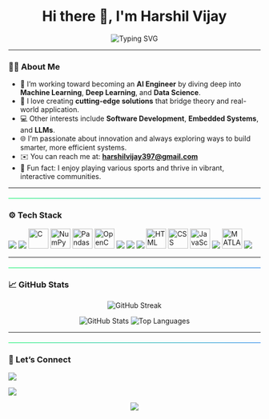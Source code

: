 
<h1 align="center">Hi there 👋, I'm Harshil Vijay</h1>

<p align="center">
  <img src="https://readme-typing-svg.herokuapp.com?font=Fira+Code&duration=3000&pause=1000&color=4AE4F3&center=true&vCenter=true&width=435&lines=Aspiring+AI+Engineer;ML+%7C+DL+%7C+LLMs+Explorer" alt="Typing SVG" />
</p>

---

### 👨‍💻 About Me

- 🎯 I’m working toward becoming an **AI Engineer** by diving deep into **Machine Learning**, **Deep Learning**, and **Data Science**.
- 🧠 I love creating **cutting-edge solutions** that bridge theory and real-world application.
- 💻 Other interests include **Software Development**, **Embedded Systems**, and **LLMs**.
- 🌐 I'm passionate about innovation and always exploring ways to build smarter, more efficient systems.
- ✉️ You can reach me at: **harshilvijay397@gmail.com**
- 🏏 Fun fact: I enjoy playing various sports and thrive in vibrant, interactive communities.

---

<hr style="border: none; height: 1px; background: linear-gradient(to right, #00f260, #0575e6); margin: 20px 0;" />


### ⚙️ Tech Stack

<p>
  <img src="https://img.shields.io/badge/Python-3670A0?style=for-the-badge&logo=python&logoColor=ffdd54"/>
  <img src="https://img.shields.io/badge/C++-00599C?style=for-the-badge&logo=c%2B%2B&logoColor=white"/>
  <img src="https://cdn.jsdelivr.net/gh/devicons/devicon/icons/c/c-original.svg" alt="C" width="40" height="40"/>
  <img src="https://cdn.jsdelivr.net/gh/devicons/devicon/icons/numpy/numpy-original.svg" alt="NumPy" width="40" height="40"/>
  <img src="https://cdn.jsdelivr.net/gh/devicons/devicon/icons/pandas/pandas-original.svg" alt="Pandas" width="40" height="40"/>
  <img src="https://cdn.jsdelivr.net/gh/devicons/devicon/icons/opencv/opencv-original.svg" alt="OpenCV" width="40" height="40"/>
  <img src="https://img.shields.io/badge/TensorFlow-FF6F00?style=for-the-badge&logo=TensorFlow&logoColor=white"/>
  <img src="https://img.shields.io/badge/PyTorch-EE4C2C?style=for-the-badge&logo=PyTorch&logoColor=white"/>
  <img src="https://img.shields.io/badge/Jupyter-F37626?style=for-the-badge&logo=Jupyter&logoColor=white"/>
  <img src="https://cdn.jsdelivr.net/gh/devicons/devicon/icons/html5/html5-original.svg" alt="HTML" width="40" height="40"/>
  <img src="https://cdn.jsdelivr.net/gh/devicons/devicon/icons/css3/css3-original.svg" alt="CSS" width="40" height="40"/>
  <img src="https://cdn.jsdelivr.net/gh/devicons/devicon/icons/javascript/javascript-original.svg" alt="JavaScript" width="40" height="40"/>
  <img src="https://img.shields.io/badge/Arduino-00979D?style=for-the-badge&logo=Arduino&logoColor=white"/>
  <img src="https://cdn.jsdelivr.net/gh/devicons/devicon/icons/matlab/matlab-original.svg" alt="MATLAB" width="40" height="40"/>
  <img src="https://img.shields.io/badge/Linux-FCC624?style=for-the-badge&logo=linux&logoColor=black"/>

</p>

---

<hr style="border: none; height: 1px; background: linear-gradient(to right, #00f260, #0575e6); margin: 20px 0;" />


### 📈 GitHub Stats

<p align="center">
  <img src="https://github-readme-streak-stats.herokuapp.com/?user=HarshilVj&theme=tokyonight" alt="GitHub Streak" />
</p>

<p align="center">
  <img src="https://github-readme-stats.vercel.app/api?username=HarshilVj&show_icons=true&theme=radical" alt="GitHub Stats" />
  <img src="https://github-readme-stats.vercel.app/api/top-langs/?username=HarshilVj&layout=compact&theme=radical" alt="Top Languages" />
</p>

---

<hr style="border: none; height: 1px; background: linear-gradient(to right, #00f260, #0575e6); margin: 20px 0;" />


### 🤝 Let’s Connect

<p>
  <a href="mailto:harshilvijay397@gmail.com"><img src="https://img.shields.io/badge/Gmail-D14836?style=for-the-badge&logo=gmail&logoColor=white"/></a>
  
  <a href="https://www.linkedin.com/in/harshil-vijay-4168802a0" target="_blank"><img src="https://img.shields.io/badge/LinkedIn-blue?style=for-the-badge&logo=linkedin&logoColor=white"/></a>
</p>



<p align="center">
  <img src="https://readme-typing-svg.herokuapp.com?font=Fira+Code&weight=500&size=20&duration=3000&pause=1000&color=27F779&center=true&vCenter=true&width=435&lines=Welcome+to+Harshil's+GitHub+Terminal;AI+Engineer+in+the+Making;Stay+Curious+%26+Keep+Building!",width="100%">
</p>


